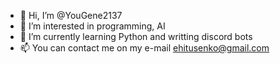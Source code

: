 - 👋 Hi, I’m @YouGene2137
- 👀 I’m interested in programming, AI
- 🌱 I’m currently learning Python and writting discord bots
- 📫 You can contact me on my e-mail ehitusenko@gmail.com


<!---
YouGene2137/YouGene2137 is a ✨ special ✨ repository because its `README.md` (this file) appears on your GitHub profile.
You can click the Preview link to take a look at your changes.
--->
